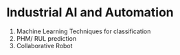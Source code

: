 # Industrial AI and Automation

1. Machine Learning Techniques for classification
2. PHM/ RUL prediction
3. Collaborative Robot
